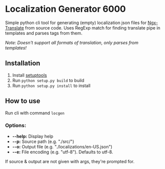 # Localization Generator 6000
Simple python cli tool for generating (empty) localization json files for [Ngx-Translate](https://github.com/ngx-translate/core) from source code.
Uses RegExp match for finding translate pipe in templates and parses tags from them.

_Note: Doesn't support all formats of translation, only parses from templates!_

## Installation
1. Install [setuptools](https://pypi.python.org/pypi/setuptools)
2. Run ```python setup.py build``` to build
3. Run ```python setup.py install``` to install

## How to use
Run cli with command ```locgen```

### Options:
* __--help:__ Display help
* __--p:__ Source path (e.g. "./src/")
* __--o:__ Output file (e.g. "./localizations/en-US.json")
* __--e:__ File encoding (e.g. "utf-8"). Defaults to utf-8.

If source & output are not given with args, they're prompted for.

